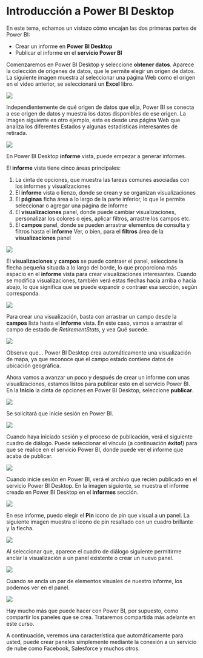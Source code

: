 <properties
   pageTitle="Introducción a Power BI Desktop"
   description="Dé un paseo por de Power BI Desktop"
   services="powerbi"
   documentationCenter=""
   authors="davidiseminger"
   manager="mblythe"
   backup=""
   editor=""
   tags=""
   qualityFocus="no"
   qualityDate=""
   featuredVideoId="meDUu1sFP3Q"
   courseDuration="9m"/>

<tags
   ms.service="powerbi"
   ms.devlang="NA"
   ms.topic="get-started-article"
   ms.tgt_pltfrm="NA"
   ms.workload="powerbi"
   ms.date="09/29/2016"
   ms.author="davidi"/>

# Introducción a Power BI Desktop

En este tema, echamos un vistazo cómo encajan las dos primeras partes de Power BI:

-   Crear un informe en **Power BI Desktop**
-   Publicar el informe en el **servicio Power BI**

Comenzaremos en Power BI Desktop y seleccione **obtener datos**. Aparece la colección de orígenes de datos, que le permite elegir un origen de datos. La siguiente imagen muestra al seleccionar una página Web como el origen en el vídeo anterior, se seleccionará un **Excel** libro.

![](media/powerbi-learning-0-2-get-started-power-bi-desktop/c0a2_1.png)

Independientemente de qué origen de datos que elija, Power BI se conecta a ese origen de datos y muestra los datos disponibles de ese origen. La imagen siguiente es otro ejemplo, esta es desde una página Web que analiza los diferentes Estados y algunas estadísticas interesantes de retirada.

![](media/powerbi-learning-0-2-get-started-power-bi-desktop/c0a2_2.png)

En Power BI Desktop **informe** vista, puede empezar a generar informes.

El **informe** vista tiene cinco áreas principales:

1.  La cinta de opciones, que muestra las tareas comunes asociadas con los informes y visualizaciones
2.  El **informe** vista o lienzo, donde se crean y se organizan visualizaciones
3.  El **páginas** ficha área a lo largo de la parte inferior, lo que le permite seleccionar o agregar una página de informe
4.  El **visualizaciones** panel, donde puede cambiar visualizaciones, personalizar los colores o ejes, aplicar filtros, arrastre los campos etc.
5.  El **campos** panel, donde se pueden arrastrar elementos de consulta y filtros hasta el **informe** Ver, o bien, para el **filtros** área de la **visualizaciones** panel

![](media/powerbi-learning-0-2-get-started-power-bi-desktop/c0a2_3.png)

El **visualizaciones** y **campos** se puede contraer el panel, seleccione la flecha pequeña situada a lo largo del borde, lo que proporciona más espacio en el **informe** vista para crear visualizaciones interesantes. Cuando se modifica visualizaciones, también verá estas flechas hacia arriba o hacia abajo, lo que significa que se puede expandir o contraer esa sección, según corresponda.

![](media/powerbi-learning-0-2-get-started-power-bi-desktop/c0a2_4.png)

Para crear una visualización, basta con arrastrar un campo desde la **campos** lista hasta el **informe** vista. En este caso, vamos a arrastrar el campo de estado de *RetirementStats*, y vea Qué sucede.

![](media/powerbi-learning-0-2-get-started-power-bi-desktop/c0a2_5.png)

Observe que... Power BI Desktop crea automáticamente una visualización de mapa, ya que reconoce que el campo estado contiene datos de ubicación geográfica.

Ahora vamos a avanzar un poco y después de crear un informe con unas visualizaciones, estamos listos para publicar esto en el servicio Power BI. En la **Inicio** la cinta de opciones en Power BI Desktop, seleccione **publicar**.

![](media/powerbi-learning-0-2-get-started-power-bi-desktop/c0a2_6.png)

Se solicitará que inicie sesión en Power BI.

![](media/powerbi-learning-0-2-get-started-power-bi-desktop/c0a2_7.png)

Cuando haya iniciado sesión y el proceso de publicación, verá el siguiente cuadro de diálogo. Puede seleccionar el vínculo (a continuación **éxito!**) para que se realice en el servicio Power BI, donde puede ver el informe que acaba de publicar.

![](media/powerbi-learning-0-2-get-started-power-bi-desktop/c0a2_8.png)

Cuando inicie sesión en Power BI, verá el archivo que recién publicado en el servicio Power BI Desktop. En la imagen siguiente, se muestra el informe creado en Power BI Desktop en el **informes** sección.

![](media/powerbi-learning-0-2-get-started-power-bi-desktop/c0a2_9.png)

En ese informe, puedo elegir el **Pin** icono de pin que visual a un panel. La siguiente imagen muestra el icono de pin resaltado con un cuadro brillante y la flecha.

![](media/powerbi-learning-0-2-get-started-power-bi-desktop/c0a2_10.png)

Al seleccionar que, aparece el cuadro de diálogo siguiente permitirme anclar la visualización a un panel existente o crear un nuevo panel.

![](media/powerbi-learning-0-2-get-started-power-bi-desktop/c0a2_11.png)

Cuando se ancla un par de elementos visuales de nuestro informe, los podemos ver en el panel.

![](media/powerbi-learning-0-2-get-started-power-bi-desktop/c0a2_12.png)

Hay mucho más que puede hacer con Power BI, por supuesto, como compartir los paneles que se crea. Trataremos compartida más adelante en este curso.

A continuación, veremos una característica que automáticamente para usted, puede crear paneles simplemente mediante la conexión a un servicio de nube como Facebook, Salesforce y muchos otros.
